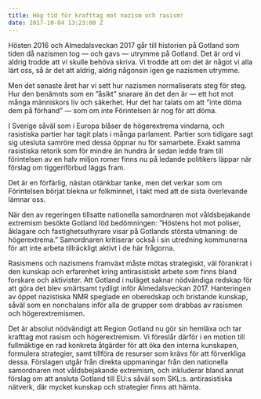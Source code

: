 ```yaml
---
title: Hög tid för krafttag mot nazism och rasism!
date: 2017-10-04 13:23:00 Z
---
```


Hösten 2016 och Almedalsveckan 2017 går till historien på Gotland som tiden då nazismen tog — och gavs — utrymme på Gotland. Det är ord vi aldrig trodde att vi skulle behöva skriva. Vi trodde att om det är något vi alla lärt oss, så är det att aldrig, aldrig någonsin igen ge nazismen utrymme.

Men det senaste året har vi sett hur nazismen normaliserats steg för steg. Hur den benämnts som en ”åsikt” snarare än det den är — ett hot mot många människors liv och säkerhet. Hur det har talats om att ”inte döma dem på förhand” — som om inte Förintelsen är nog för att döma.

I Sverige såväl som i Europa blåser de högerextrema vindarna, och rasistiska partier har tagit plats i många parlament. Partier som tidigare sagt sig utesluta samröre med dessa öppnar nu för samarbete. Exakt samma rasistiska retorik som för mindre än hundra år sedan ledde fram till förintelsen av en halv miljon romer finns nu på ledande politikers läppar när förslag om tiggeriförbud läggs fram.

Det är en förfärlig, nästan otänkbar tanke, men det verkar som om Förintelsen börjat blekna ur folkminnet, i takt med att de sista överlevande lämnar oss.

När den av regeringen tillsatte nationella samordnaren mot våldsbejakande extremism besökte Gotland löd bedömningen: ”Höstens hot mot poliser, åklagare och fastighetsuthyrare visar på Gotlands största utmaning: de högerextrema.” Samordnaren kritiserar också i sin utredning kommunerna för att inte arbeta tillräckligt aktivt i de här frågorna.

Rasismens och nazismens framväxt måste mötas strategiskt, väl förankrat i den kunskap och erfarenhet kring antirasistiskt arbete som finns bland forskare och aktivister. Att Gotland i nuläget saknar nödvändiga redskap för att göra det blev smärtsamt tydligt inför Almedalsveckan 2017. Hanteringen av öppet nazistiska NMR speglade en oberedskap och bristande kunskap, såväl som en nonchalans inför alla de grupper som drabbas av rasismen och högerextremismen.

Det är absolut nödvändigt att Region Gotland nu gör sin hemläxa och tar krafttag mot rasism och högerextremism. Vi föreslår därför i en motion till fullmäktige en rad konkreta åtgärder för att öka den interna kunskapen, formulera strategier, samt tillföra de resurser som krävs för att förverkliga dessa. Förslagen utgår från direkta uppmaningar från den nationella samordnaren mot våldsbejakande extremism, och inkluderar bland annat förslag om att ansluta Gotland till EU:s såväl som SKL:s. antirasistiska nätverk, där mycket kunskap och strategier finns att hämta.